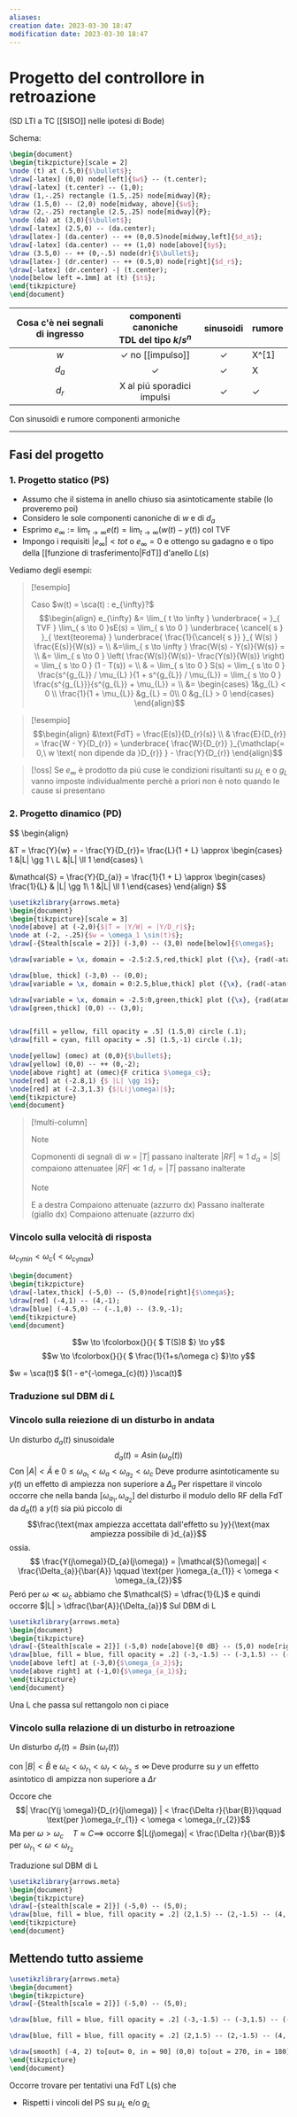 ```yaml
---
aliases: 
creation date: 2023-03-30 18:47
modification date: 2023-03-30 18:47
---
```


# Progetto del controllore in retroazione
(SD LTI a TC [[SISO]] nelle ipotesi di Bode)

Schema:
```tikz
\begin{document}
\begin{tikzpicture}[scale = 2]
\node (t) at (.5,0){$\bullet$};
\draw[-latex] (0,0) node[left]{$w$} -- (t.center);
\draw[-latex] (t.center) -- (1,0);
\draw (1,-.25) rectangle (1.5,.25) node[midway]{R};
\draw (1.5,0) -- (2,0) node[midway, above]{$u$};
\draw (2,-.25) rectangle (2.5,.25) node[midway]{P};
\node (da) at (3,0){$\bullet$};
\draw[-latex] (2.5,0) -- (da.center);
\draw[latex-] (da.center) -- ++ (0,0.5)node[midway,left]{$d_a$};
\draw[-latex] (da.center) -- ++ (1,0) node[above]{$y$};
\draw (3.5,0) -- ++ (0,-.5) node(dr){$\bullet$};
\draw[latex-] (dr.center) -- ++ (0.5,0) node[right]{$d_r$};
\draw[-latex] (dr.center) -| (t.center);
\node[below left =.1mm] at (t) {$t$};
\end{tikzpicture}
\end{document}
```

| Cosa c'è nei segnali di ingresso | componenti canoniche </br> TDL del tipo $k/s^n$ |  sinusoidi   | rumore |
|:--------------------------------:|:-----------------------------------------------:|:------------:| ------ |
|               $w$                |             $\checkmark$ no [[impulso]]             | $\checkmark$ | X^[1]      |
|             $d_{a}$              |                  $\checkmark$                   | $\checkmark$ |    X    |
|             $d_{r}$              |           X al piú sporadici impulsi            | $\checkmark$ |     $\checkmark$   |

Con sinusoidi e rumore componenti armoniche

---
[^1]: [[modulo]] che non venga da un altra misura




## Fasi del progetto

### 1. Progetto statico (PS)

- Assumo che il sistema in anello chiuso sia asintoticamente stabile (lo proveremo poi)
- Considero le sole componenti canoniche di $w$ e di $d_{a}$
- Esprimo $e_{\infty} := \lim_{ t \to \infty } e(t) = \lim_{ t \to \infty } (w(t)-y(t))$ col TVF
- Impongo i requisiti $|e_{\infty}|< tot$ o $e_{\infty} = 0$ e ottengo su gadagno e o tipo della [[funzione di trasferimento|FdT]] d'anello $L(s)$

Vediamo degli esempi:

> [!esempio]
> 
> Caso $w(t) = \sca(t) : e_{\infty}?$
> $$\begin{align}
> e_{\infty} &= \lim_{ t \to \infty } \underbrace{ = }_{ TVF } \lim_{ s \to 0 }sE(s) = \lim_{ s \to 0 } \underbrace{ \cancel{ s } }_{ \text{teorema} } \underbrace{ \frac{1}{\cancel{ s }} }_{ W(s) } \frac{E(s)}{W(s)} = \\
> &=\lim_{ s \to \infty }  \frac{W(s) - Y(s)}{W(s)} =  \\
> &= \lim_{ s \to 0 } \left( \frac{W(s)}{W(s)}- \frac{Y(s)}{W(s)}  \right) = \lim_{ s \to 0 } (1 - T(s)) =  \\
>  & = \lim_{ s \to 0 }  S(s) = \lim_{ s \to 0 } \frac{s^{g_{L}} / \mu_{L} }{1 + s^{g_{L}} / \mu_{L}} = \lim_{ s \to 0 } \frac{s^{g_{L}}}{s^{g_{L}} + \mu_{L}} = \\
> &= \begin{cases}
> 1&g_{L} < 0 \\
> \frac{1}{1 + \mu_{L}}  &g_{L} = 0\\
> 0 &g_{L} > 0
> \end{cases}
> \end{align}$$
> 

>[!esempio]
>$$\begin{align}
> &\text{FdT} = \frac{E(s)}{D_{r}(s)}  \\
> & \frac{E}{D_{r}} = \frac{W - Y}{D_{r}} = \underbrace{ \frac{W}{D_{r}} }_{\mathclap{= 0,\ w \text{ non dipende da }D_{r}} } - \frac{Y}{D_{r}}
>\end{align}$$
>

>[!oss]
>Se $e_{\infty}$ è prodotto da piú cuse le condizioni risultanti su $\mu_{L}$ e o $g_{L}$ vanno imposte individualmente perchè a priori non è noto quando le cause si presentano 

### 2. Progetto dinamico (PD)


$$
\begin{align}

&T = \frac{Y}{w} = - \frac{Y}{D_{r}}= \frac{L}{1 + L} \approx \begin{cases}
1 &|L| \gg 1 \\
L &|L| \ll 1
\end{cases} \\

&\mathcal{S} = \frac{Y}{D_{a}} = \frac{1}{1 + L} \approx \begin{cases}
\frac{1}{L}  & |L| \gg 1\\
1 &|L| \ll 1
\end{cases}
\end{align}
$$

```tikz
\usetikzlibrary{arrows.meta}
\begin{document}
\begin{tikzpicture}[scale = 3]
\node[above] at (-2,0){$|T = |Y/W| = |Y/D_r|$};
\node at (-2, -.25){$w = \omega_1 \sin(t)$};
\draw[-{Stealth[scale = 2]}] (-3,0) -- (3,0) node[below]{$\omega$};

\draw[variable = \x, domain = -2.5:2.5,red,thick] plot ({\x}, {rad(-atan(\x))}) node[below]{$|L| \ll 1$};

\draw[blue, thick] (-3,0) -- (0,0);
\draw[variable = \x, domain = 0:2.5,blue,thick] plot ({\x}, {rad(-atan(\x) -2)});

\draw[variable = \x, domain = -2.5:0,green,thick] plot ({\x}, {rad(atan(\x))}) node[below left = 3cm]{$|S| = |Y/D_r|$};
\draw[green,thick] (0,0) -- (3,0);


\draw[fill = yellow, fill opacity = .5] (1.5,0) circle (.1);
\draw[fill = cyan, fill opacity = .5] (1.5,-1) circle (.1);

\node[yellow] (omec) at (0,0){$\bullet$};
\draw[yellow] (0,0) -- ++ (0,-2);
\node[above right] at (omec){F critica $\omega_c$};
\node[red] at (-2.8,1) {$ |L| \gg 1$};
\node[red] at (-2.3,1.3) {$|L(j\omega)|$};
\end{tikzpicture}
\end{document}
```






>[!multi-column]
>
>
>>[!NOTE]
> >Copmonenti di segnali di
> >$w$ = $|T|$ passano inalterate $|RF| \approx 1$
> >$d_{a} = |S|$  compaiono attenuatee $|RF| \ll 1$
> >$d_{r} = |T|$ passano inalterate
> 
>>[!Note]
>>E a destra
>>Compaiono attenuate (azzurro dx)
>>Passano inalterate (giallo dx)
>>Compaiono attenuate (azzurro dx)



### Vincolo sulla velocità di risposta
$\omega_{c_{1} min} < \omega _c (< \omega_{c_{1} max})$

```tikz
\begin{document}
\begin{tikzpicture}
\draw[-latex,thick] (-5,0) -- (5,0)node[right]{$\omega$};
\draw[red] (-4,1) -- (4,-1);
\draw[blue] (-4.5,0) -- (-.1,0) -- (3.9,-1);
\end{tikzpicture}
\end{document}
```

$$w \to \fcolorbox{}{}{ $ T(S)8 $} \to y$$
$$w \to \fcolorbox{}{}{ $ \frac{1}{1+s/\omega c}  $}\to y$$

$w = \sca(t)$
$(1 - e^{-\omega_{c}(t)} )\sca(t)$


### Traduzione sul DBM di $L$

### Vincolo sulla reiezione di un disturbo in andata

Un disturbo $d_{a}(t)$ sinusoidale
	$$ d_{a}(t) = A \sin(\omega_{a}(t)) $$
	Con $|A| < \bar{A}$ 
	e $0 \leq \omega_{a_{1}} < \omega_{a} < \omega_{a_{2}} < \omega_{c}$
	Deve produrre asintoticamente su $y(t)$ un effetto di ampiezza non superiore a $\Delta_{a}$
	Per rispettare il vincolo occorre che nella banda $[\omega_{a_{1}}, \omega_{a_{2}}]$ del disturbo il modulo dello RF della FdT da $d_{a}(t)$ a $y(t)$ sia piú piccolo di
	$$\frac{\text{max ampiezza accettata dall'effetto su }y}{\text{max ampiezza possibile di }d_{a}}$$
	ossia.
$$ \frac{Y(j\omega)}{D_{a}(j\omega)} = |\mathcal{S}(\omega)| < \frac{\Delta_{a}}{\bar{A}} \qquad \text{per }\omega_{a_{1}} < \omega < \omega_{a_{2}}$$
 Peró per $\omega \ll \omega_{c}$ abbiamo che $\mathcal{S} = \dfrac{1}{L}$  e quindi occorre $|L| > \dfrac{\bar{A}}{\Delta_{a}}$ 
 Sul DBM di L
 ```tikz
 \usetikzlibrary{arrows.meta}
\begin{document}
\begin{tikzpicture}
\draw[-{Stealth[scale = 2]}] (-5,0) node[above]{0 dB} -- (5,0) node[right]{$\omega$};
\draw[blue, fill = blue, fill opacity = .2] (-3,-1.5) -- (-3,1.5) -- (-1,1.5) -- (-1,-1.5);
\node[above left] at (-3,0){$\omega_{a_2}$};
\node[above right] at (-1,0){$\omega_{a_1}$};
\end{tikzpicture}
\end{document}
```
Una L che passa sul rettangolo non ci piace
### Vincolo sulla relazione di un disturbo in retroazione

Un disturbo $d_{r}(t) = B\sin(\omega_{r}(t))$

con $|B| < \bar{B}$
e $\omega_{c} < \omega_{r_{1}} < \omega_{r} <\omega_{r_{2}} \leq \infty$
Deve produrre su $y$ un effetto asintotico di ampizza non superiore a $\Delta r$

Occore che $$| \frac{Y(j \omega)}{D_{r}(j\omega)} | < \frac{\Delta r}{\bar{B}}\qquad \text{per }\omega_{r_{1}} < \omega < \omega_{r_{2}}$$
Ma per $\omega > \omega_{c}\quad T \approx C \implies$ occorre $|L(j\omega)| < \frac{\Delta r}{\bar{B}}$ per $\omega_{r_{1}} < \omega < \omega_{r_{2}}$

Traduzione sul DBM di L

```tikz
\usetikzlibrary{arrows.meta}
\begin{document}
\begin{tikzpicture}
\draw[-{stealth[scale = 2]}] (-5,0) -- (5,0);
\draw[blue, fill = blue, fill opacity = .2] (2,1.5) -- (2,-1.5) -- (4, -1.5) -- (4,1.5);
\end{tikzpicture}
\end{document}
```


## Mettendo tutto assieme

```tikz
\usetikzlibrary{arrows.meta}
\begin{document}
\begin{tikzpicture}
\draw[-{Stealth[scale = 2]}] (-5,0) -- (5,0);

\draw[blue, fill = blue, fill opacity = .2] (-3,-1.5) -- (-3,1.5) -- (-1,1.5) -- (-1,-1.5);

\draw[blue, fill = blue, fill opacity = .2] (2,1.5) -- (2,-1.5) -- (4, -1.5) -- (4,1.5);

\draw[smooth] (-4, 2) to[out= 0, in = 90] (0,0) to[out = 270, in = 180] (4,-2);
\end{tikzpicture}
\end{document}
```


Occorre trovare per tentativi una FdT L(s) che
- Rispetti i vincoli del PS su $\mu_{L}$ e/o $g_{L}$
